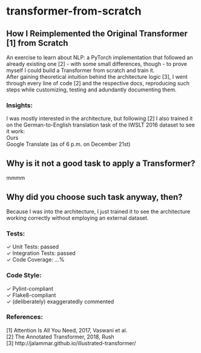 # transformer-from-scratch
## How I Reimplemented the Original Transformer [1] from Scratch
An exercise to learn about NLP: a PyTorch implementation that followed an already existing one [2] - with some small differences, though - to prove myself I could build a Transformer from scratch and train it.\
After gaining theoretical intuition behind the architecture logic [3], I went through every line of code [2] and the respective docs, reproducing such steps while customizing, testing and adundantly documenting them.

### Insights:
I was mostly interested in the architecture, but following [2] I also trained it on the German-to-English translation task of the IWSLT 2016 dataset to see it work:\
Ours\
Google Translate (as of 6 p.m. on December 21st)

## Why is it not a good task to apply a Transformer?
mmmm
## Why did you choose such task anyway, then?
Because I was into the architecture, I just trained it to see the architecture working correctly without employing an external dataset.

### Tests:
✓ Unit Tests: passed\
✓ Integration Tests: passed\
✓ Code Coverage: ...%

### Code Style:
✓ Pylint-compliant\
✓ Flake8-compliant\
✓ (deliberately) exaggeratedly commented

### References:
[1] Attention Is All You Need, 2017, Vaswani et al.\
[2] The Annotated Transformer, 2018, Rush\
[3] http:<span>//jalammar.github.io</span>/illustrated-transformer/
